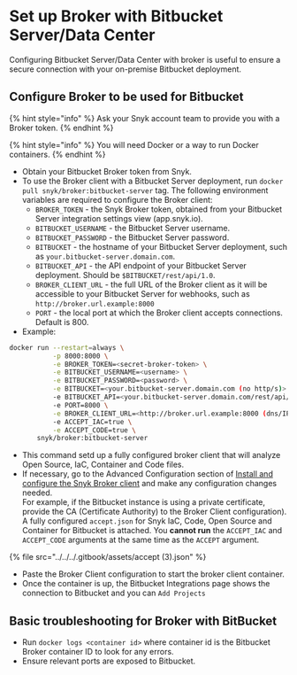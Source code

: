 # Set up Broker with Bitbucket Server/Data Center

Configuring Bitbucket Server/Data Center with broker is useful to ensure a secure connection with your on-premise Bitbucket deployment.

## Configure Broker to be used for Bitbucket

{% hint style="info" %}
Ask your Snyk account team to provide you with a Broker token.
{% endhint %}

{% hint style="info" %}
You will need Docker or a way to run Docker containers.
{% endhint %}

* Obtain your Bitbucket Broker token from Snyk.
* To use the Broker client with a Bitbucket Server deployment, run `docker pull snyk/broker:bitbucket-server` tag. The following environment variables are required to configure the Broker client:
  * `BROKER_TOKEN` - the Snyk Broker token, obtained from your Bitbucket Server integration settings view (app.snyk.io).
  * `BITBUCKET_USERNAME` - the Bitbucket Server username.
  * `BITBUCKET_PASSWORD` - the Bitbucket Server password.
  * `BITBUCKET` - the hostname of your Bitbucket Server deployment, such as `your.bitbucket-server.domain.com`.
  * `BITBUCKET_API` - the API endpoint of your Bitbucket Server deployment. Should be `$BITBUCKET/rest/api/1.0`.
  * `BROKER_CLIENT_URL` - the full URL of the Broker client as it will be accessible to your Bitbucket Server for webhooks, such as `http://broker.url.example:8000`
  * `PORT` - the local port at which the Broker client accepts connections. Default is 800.
* Example:

```bash
docker run --restart=always \
           -p 8000:8000 \
           -e BROKER_TOKEN=<secret-broker-token> \
           -e BITBUCKET_USERNAME=<username> \
           -e BITBUCKET_PASSWORD=<password> \
           -e BITBUCKET=<your.bitbucket-server.domain.com (no http/s)> \
           -e BITBUCKET_API=<your.bitbucket-server.domain.com/rest/api/1.0 (no http/s)> \
           -e PORT=8000 \
           -e BROKER_CLIENT_URL=<http://broker.url.example:8000 (dns/IP:port)> \
           -e ACCEPT_IAC=true \
           -e ACCEPT_CODE=true \
       snyk/broker:bitbucket-server
```

* This command setd up a fully configured broker client that will analyze Open Source, IaC, Container and Code files.
* If necessary, go to the Advanced Configuration section of [Install and configure the Snyk Broker client](../set-up-snyk-broker/how-to-install-and-configure-your-snyk-broker-client.md) and make any configuration changes needed.\
  For example, if the Bitbucket instance is using a private certificate, provide the CA (Certificate Authority) to the Broker Client configuration).\
  A fully configured `accept.json` for Snyk IaC, Code, Open Source and Container for Bitbucket is attached. You **cannot run** the `ACCEPT_IAC` and `ACCEPT_CODE` arguments at the same time as the `ACCEPT` argument.

{% file src="../../../.gitbook/assets/accept (3).json" %}

* Paste the Broker Client configuration to start the broker client container.
* Once the container is up, the Bitbucket Integrations page shows the connection to Bitbucket and you can `Add Projects`

## Basic troubleshooting for Broker with BitBucket

* Run `docker logs <container id>` where container id is the Bitbucket Broker container ID to look for any errors.
* Ensure relevant ports are exposed to Bitbucket.
